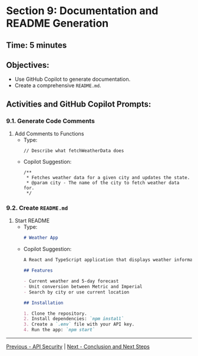 # Section 9: Documentation and README Generation

## **Time:** 5 minutes


## Objectives:

*   Use GitHub Copilot to generate documentation.
*   Create a comprehensive `README.md`.


## Activities and GitHub Copilot Prompts:


### 9.1. Generate Code Comments

1.  Add Comments to Functions
    *   Type:
        ```tsx
        // Describe what fetchWeatherData does
        ``` 
    *   Copilot Suggestion:
        ```tsx
        /**
         * Fetches weather data for a given city and updates the state.
         * @param city - The name of the city to fetch weather data for.
         */
        ```


### 9.2. Create `README.md`

1.  Start README
    *   Type:
        ```markdown
        # Weather App
        ```
    *   Copilot Suggestion:
        ```markdown
        A React and TypeScript application that displays weather information using the OpenWeatherMap API.

        ## Features

        - Current weather and 5-day forecast
        - Unit conversion between Metric and Imperial
        - Search by city or use current location

        ## Installation

        1. Clone the repository.
        2. Install dependencies: `npm install`
        3. Create a `.env` file with your API key.
        4. Run the app: `npm start`
        ```

---------------
[Previous - API Security](./07-api-security.md) | [Next - Conclusion and Next Steps](./09-conclusion.md)